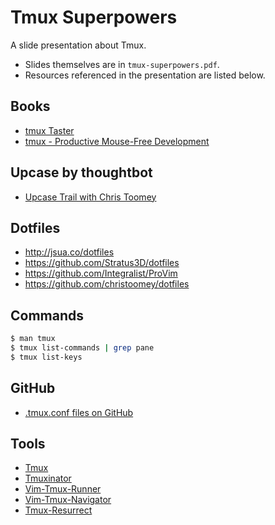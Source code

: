 Tmux Superpowers
================

A slide presentation about Tmux.

* Slides themselves are in `tmux-superpowers.pdf`.
* Resources referenced in the presentation are listed below.

Books
-----

* [tmux Taster](http://www.apress.com/us/book/9781484207765)
* [tmux - Productive Mouse-Free Development](https://pragprog.com/book/bhtmux/tmux)

Upcase by thoughtbot
--------------------

* [Upcase Trail with Chris Toomey](https://thoughtbot.com/upcase/tmux)

Dotfiles
--------

* http://jsua.co/dotfiles
* https://github.com/Stratus3D/dotfiles
* https://github.com/Integralist/ProVim
* https://github.com/christoomey/dotfiles

Commands
--------

```sh
$ man tmux
$ tmux list-commands | grep pane
$ tmux list-keys
```

GitHub
------

* [.tmux.conf files on GitHub](https://github.com/search?utf8=%E2%9C%93&q=%22tmux.conf%22+in%3Apath&type=Code&ref=searchresults)

Tools
-----

* [Tmux](http://tmux.github.io/)
* [Tmuxinator](https://github.com/tmuxinator/tmuxinator)
* [Vim-Tmux-Runner](https://github.com/christoomey/vim-tmux-runner)
* [Vim-Tmux-Navigator](https://github.com/christoomey/vim-tmux-navigator)
* [Tmux-Resurrect](https://github.com/tmux-plugins/tmux-resurrect)
